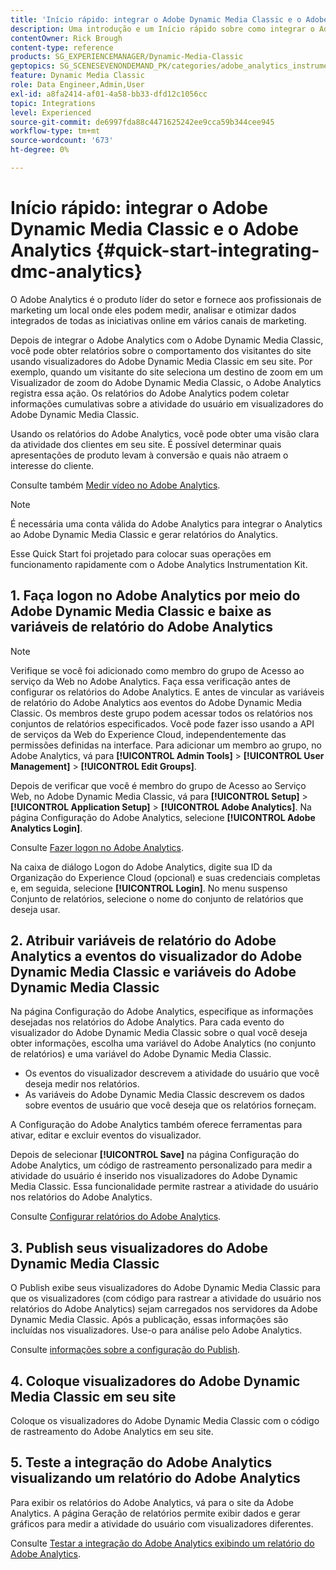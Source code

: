 ```yaml
---
title: 'Início rápido: integrar o Adobe Dynamic Media Classic e o Adobe Analytics'
description: Uma introdução e um Início rápido sobre como integrar o Adobe Dynamic Media Classic e o Adobe Analytics.
contentOwner: Rick Brough
content-type: reference
products: SG_EXPERIENCEMANAGER/Dynamic-Media-Classic
geptopics: SG_SCENESEVENONDEMAND_PK/categories/adobe_analytics_instrumentation_kit
feature: Dynamic Media Classic
role: Data Engineer,Admin,User
exl-id: a8fa2414-af01-4a58-bb33-dfd12c1056cc
topic: Integrations
level: Experienced
source-git-commit: de6997fda88c4471625242ee9cca59b344cee945
workflow-type: tm+mt
source-wordcount: '673'
ht-degree: 0%

---
```


# Início rápido: integrar o Adobe Dynamic Media Classic e o Adobe Analytics {#quick-start-integrating-dmc-analytics}

O Adobe Analytics é o produto líder do setor e fornece aos profissionais de marketing um local onde eles podem medir, analisar e otimizar dados integrados de todas as iniciativas online em vários canais de marketing.

Depois de integrar o Adobe Analytics com o Adobe Dynamic Media Classic, você pode obter relatórios sobre o comportamento dos visitantes do site usando visualizadores do Adobe Dynamic Media Classic em seu site. Por exemplo, quando um visitante do site seleciona um destino de zoom em um Visualizador de zoom do Adobe Dynamic Media Classic, o Adobe Analytics registra essa ação. Os relatórios do Adobe Analytics podem coletar informações cumulativas sobre a atividade do usuário em visualizadores do Adobe Dynamic Media Classic.

Usando os relatórios do Adobe Analytics, você pode obter uma visão clara da atividade dos clientes em seu site. É possível determinar quais apresentações de produto levam à conversão e quais não atraem o interesse do cliente.

Consulte também [Medir vídeo no Adobe Analytics](https://experienceleague.adobe.com/en/docs/media-analytics/using/media-overview).

>[!NOTE]
>
>É necessária uma conta válida do Adobe Analytics para integrar o Analytics ao Adobe Dynamic Media Classic e gerar relatórios do Analytics.

Esse Quick Start foi projetado para colocar suas operações em funcionamento rapidamente com o Adobe Analytics Instrumentation Kit.

## 1. Faça logon no Adobe Analytics por meio do Adobe Dynamic Media Classic e baixe as variáveis de relatório do Adobe Analytics

>[!NOTE]
>
>Verifique se você foi adicionado como membro do grupo de Acesso ao serviço da Web no Adobe Analytics. Faça essa verificação antes de configurar os relatórios do Adobe Analytics. E antes de vincular as variáveis de relatório do Adobe Analytics aos eventos do Adobe Dynamic Media Classic. Os membros deste grupo podem acessar todos os relatórios nos conjuntos de relatórios especificados. Você pode fazer isso usando a API de serviços da Web do Experience Cloud, independentemente das permissões definidas na interface. Para adicionar um membro ao grupo, no Adobe Analytics, vá para **[!UICONTROL Admin Tools]** > **[!UICONTROL User Management]** > **[!UICONTROL Edit Groups]**.

Depois de verificar que você é membro do grupo de Acesso ao Serviço Web, no Adobe Dynamic Media Classic, vá para **[!UICONTROL Setup]** > **[!UICONTROL Application Setup]** > **[!UICONTROL Adobe Analytics]**. Na página Configuração do Adobe Analytics, selecione **[!UICONTROL Adobe Analytics Login]**.

Consulte [Fazer logon no Adobe Analytics](log-analytics.md#log_in_to_adobe_analytics).

Na caixa de diálogo Logon do Adobe Analytics, digite sua ID da Organização do Experience Cloud (opcional) e suas credenciais completas e, em seguida, selecione **[!UICONTROL Login]**. No menu suspenso Conjunto de relatórios, selecione o nome do conjunto de relatórios que deseja usar.

## 2. Atribuir variáveis de relatório do Adobe Analytics a eventos do visualizador do Adobe Dynamic Media Classic e variáveis do Adobe Dynamic Media Classic

Na página Configuração do Adobe Analytics, especifique as informações desejadas nos relatórios do Adobe Analytics. Para cada evento do visualizador do Adobe Dynamic Media Classic sobre o qual você deseja obter informações, escolha uma variável do Adobe Analytics (no conjunto de relatórios) e uma variável do Adobe Dynamic Media Classic.

* Os eventos do visualizador descrevem a atividade do usuário que você deseja medir nos relatórios.
* As variáveis do Adobe Dynamic Media Classic descrevem os dados sobre eventos de usuário que você deseja que os relatórios forneçam.

A Configuração do Adobe Analytics também oferece ferramentas para ativar, editar e excluir eventos do visualizador.

Depois de selecionar **[!UICONTROL Save]** na página Configuração do Adobe Analytics, um código de rastreamento personalizado para medir a atividade do usuário é inserido nos visualizadores do Adobe Dynamic Media Classic. Essa funcionalidade permite rastrear a atividade do usuário nos relatórios do Adobe Analytics.

Consulte [Configurar relatórios do Adobe Analytics](configuring-analytics-reports.md#configuring_adobe_analytics_reports).

## 3. Publish seus visualizadores do Adobe Dynamic Media Classic

O Publish exibe seus visualizadores do Adobe Dynamic Media Classic para que os visualizadores (com código para rastrear a atividade do usuário nos relatórios do Adobe Analytics) sejam carregados nos servidores da Adobe Dynamic Media Classic. Após a publicação, essas informações são incluídas nos visualizadores. Use-o para análise pelo Adobe Analytics.

Consulte [informações sobre a configuração do Publish](publishing-analytics-configuration-information.md#publishing_adobe_analytics_configuration_information).

## 4. Coloque visualizadores do Adobe Dynamic Media Classic em seu site

Coloque os visualizadores do Adobe Dynamic Media Classic com o código de rastreamento do Adobe Analytics em seu site.

## 5. Teste a integração do Adobe Analytics visualizando um relatório do Adobe Analytics

Para exibir os relatórios do Adobe Analytics, vá para o site da Adobe Analytics. A página Geração de relatórios permite exibir dados e gerar gráficos para medir a atividade do usuário com visualizadores diferentes.

Consulte [Testar a integração do Adobe Analytics exibindo um relatório do Adobe Analytics](testing-integration-viewing-analytics-report.md#testing_the_integration_by_viewing_an_adobe_analytics_report).
